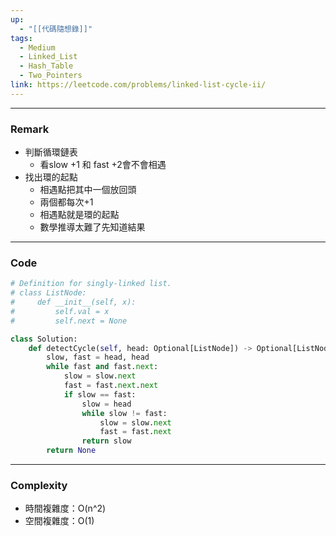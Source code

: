 ```yaml
---
up:
  - "[[代碼隨想錄]]"
tags:
  - Medium
  - Linked_List
  - Hash_Table
  - Two_Pointers
link: https://leetcode.com/problems/linked-list-cycle-ii/
---
```

---
### Remark
- 判斷循環鏈表
	- 看slow +1 和 fast +2會不會相遇
- 找出環的起點
	- 相遇點把其中一個放回頭
	- 兩個都每次+1
	- 相遇點就是環的起點
	- 數學推導太難了先知道結果
---
### Code
```python
# Definition for singly-linked list.
# class ListNode:
#     def __init__(self, x):
#         self.val = x
#         self.next = None

class Solution:
    def detectCycle(self, head: Optional[ListNode]) -> Optional[ListNode]:
        slow, fast = head, head 
        while fast and fast.next:
            slow = slow.next
            fast = fast.next.next
            if slow == fast:
                slow = head
                while slow != fast:
                    slow = slow.next
                    fast = fast.next
                return slow 
        return None
```
---
### Complexity
- 時間複雜度：O(n^2)
- 空間複雜度：O(1)